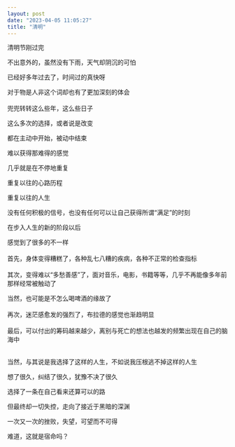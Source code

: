 ```yaml
---
layout: post
date: "2023-04-05 11:05:27"
title: "清明"
---
```



清明节刚过完

不出意外的，虽然没有下雨，天气却阴沉的可怕

已经好多年过去了，时间过的真快呀

对于物是人非这个词却也有了更加深刻的体会  
<br>
兜兜转转这么些年，这么些日子

这么多次的选择，或者说是改变

都在主动中开始，被动中结束

难以获得那难得的感觉

几乎就是在不停地重复

重复以往的心路历程

重复以往的人生

没有任何积极的信号，也没有任何可以让自己获得所谓“满足”的时刻

在步入人生的新的阶段以后

感觉到了很多的不一样  
<br>
首先，身体变得糟糕了，各种乱七八糟的疾病，各种不正常的检查指标  
<br>
其次，变得难以“多愁善感”了，面对音乐，电影，书籍等等，几乎不再能像多年前那样经常被触动了

当然，也可能是不怎么喝啤酒的缘故了  
<br>
再次，迷茫感愈发的强烈了，布拉德的感觉也渐趋明显  
<br>
最后，可以付出的筹码越来越少，离别与死亡的想法也越发的频繁出现在自己的脑海中  

<br>
当然，与其说是我选择了这样的人生，不如说我压根逃不掉这样的人生

想了很久，纠结了很久，犹豫不决了很久

选择了一条在自己看来还算可以的路

但最终却一切失控，走向了接近于黑暗的深渊

一次又一次的挫败，失望，可望而不可得

难道，这就是宿命吗？